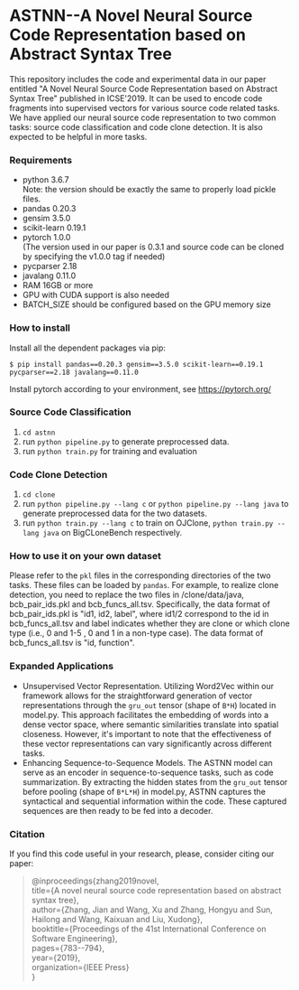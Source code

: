 # ASTNN--A Novel Neural Source Code Representation based on Abstract Syntax Tree
This repository includes the code and experimental data in our paper entitled "A Novel Neural Source Code Representation based on Abstract Syntax Tree" published in ICSE'2019. It can be used to encode code fragments into supervised vectors for various source code related tasks. We have applied our neural source code representation to two common tasks: source code classification and code clone detection. It is also expected to be helpful in more tasks.

### Requirements
+ python 3.6.7<br> Note: the version should be exactly the same to properly load pickle files.
+ pandas 0.20.3<br>
+ gensim 3.5.0<br>
+ scikit-learn 0.19.1<br>
+ pytorch 1.0.0<br> (The version used in our paper is 0.3.1 and source code can be cloned by specifying the v1.0.0 tag if needed)
+ pycparser 2.18<br>
+ javalang 0.11.0<br>
+ RAM 16GB or more
+ GPU with CUDA support is also needed
+ BATCH_SIZE should be configured based on the GPU memory size

### How to install
Install all the dependent packages via pip:

	$ pip install pandas==0.20.3 gensim==3.5.0 scikit-learn==0.19.1 pycparser==2.18 javalang==0.11.0
 
Install pytorch according to your environment, see https://pytorch.org/ 


### Source Code Classification
1. `cd astnn`
2. run `python pipeline.py` to generate preprocessed data.
3. run `python train.py` for training and evaluation

### Code Clone Detection

 1. `cd clone`
 2. run `python pipeline.py --lang c` or `python pipeline.py --lang java` to generate preprocessed data for the two datasets.
 2. run `python train.py --lang c` to train on OJClone, `python train.py --lang java` on BigCLoneBench respectively.

### How to use it on your own dataset

Please refer to the `pkl` files in the corresponding directories of the two tasks. These files can be loaded by `pandas`.
For example, to realize clone detection, you need to replace the two files in /clone/data/java, bcb_pair_ids.pkl and bcb_funcs_all.tsv.
Specifically, the data format of bcb_pair_ids.pkl  is "id1, id2, label", where id1/2 correspond to the id in  bcb_funcs_all.tsv and label indicates whether they are clone or which clone type (i.e., 0 and 1-5 , 0 and 1 in a non-type case).
The data format of bcb_funcs_all.tsv is "id, function".

### Expanded Applications
* Unsupervised Vector Representation. Utilizing Word2Vec within our framework allows for the straightforward generation of vector representations through the `gru_out` tensor (shape of `B*H`) located in model.py. This approach facilitates the embedding of words into a dense vector space, where semantic similarities translate into spatial closeness. However, it's important to note that the effectiveness of these vector representations can vary significantly across different tasks. 
* Enhancing Sequence-to-Sequence Models. The ASTNN model can serve as an encoder in sequence-to-sequence tasks, such as code summarization. By extracting the hidden states from the `gru_out` tensor before pooling (shape of `B*L*H`) in model.py, ASTNN captures the syntactical and sequential information within the code. These captured sequences are then ready to be fed into a decoder.
 
### Citation
  If you find this code useful in your research, please, consider citing our paper:
  > @inproceedings{zhang2019novel,  
  title={A novel neural source code representation based on abstract syntax tree},  
  author={Zhang, Jian and Wang, Xu and Zhang, Hongyu and Sun, Hailong and Wang, Kaixuan and Liu, Xudong},    
  booktitle={Proceedings of the 41st International Conference on Software Engineering},  
  pages={783--794},  
  year={2019},  
  organization={IEEE Press}  
}

